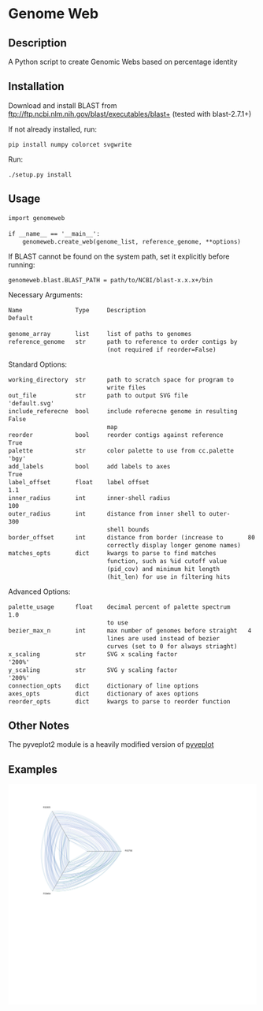 # Genome Web

## Description

A Python script to create Genomic Webs based on percentage identity

## Installation

Download and install BLAST from <ftp://ftp.ncbi.nlm.nih.gov/blast/executables/blast+> (tested with blast-2.7.1+)

If not already installed, run:
	
	pip install numpy colorcet svgwrite

Run:

	./setup.py install

## Usage

	import genomeweb
	
	if __name__ == '__main__':
		genomeweb.create_web(genome_list, reference_genome, **options)

If BLAST cannot be found on the system path, set it explicitly before running:

	genomeweb.blast.BLAST_PATH = path/to/NCBI/blast-x.x.x+/bin
		
Necessary Arguments:

	Name               Type     Description                             Default
	
	genome_array       list     list of paths to genomes				
	reference_genome   str      path to reference to order contigs by
	                            (not required if reorder=False)

Standard Options:

	working_directory  str      path to scratch space for program to
	                            write files
	out_file           str      path to output SVG file                 'default.svg'
	include_referecne  bool     include referecne genome in resulting   False
	                            map							
	reorder            bool     reorder contigs against reference       True
	palette            str      color palette to use from cc.palette    'bgy'
	add_labels         bool     add labels to axes                      True
	label_offset       float    label offset                            1.1
	inner_radius       int      inner-shell radius                      100
	outer_radius       int      distance from inner shell to outer-     300
	                            shell bounds
	border_offset      int      distance from border (increase to       80
	                            correctly display longer genome names)
	matches_opts       dict     kwargs to parse to find matches 
	                            function, such as %id cutoff value
	                            (pid_cov) and minimum hit length
	                            (hit_len) for use in filtering hits
	                            
Advanced Options:

	palette_usage      float    decimal percent of palette spectrum     1.0
	                            to use
	bezier_max_n       int      max number of genomes before straight   4
	                            lines are used instead of bezier
	                            curves (set to 0 for always striaght)
	x_scaling          str      SVG x scaling factor                    '200%'
	y_scaling          str      SVG y scaling factor                    '200%'
	connection_opts    dict     dictionary of line options
	axes_opts          dict     dictionary of axes options
	reorder_opts       dict     kwargs to parse to reorder function
	
	


## Other Notes

The pyveplot2 module is a heavily modified version of [pyveplot](https://github.com/rgarcia-herrera/pyveplot)

## Examples

![three spoke](https://github.com/mb1511/GenomeWeb/blob/master/examples/tri.svg)
